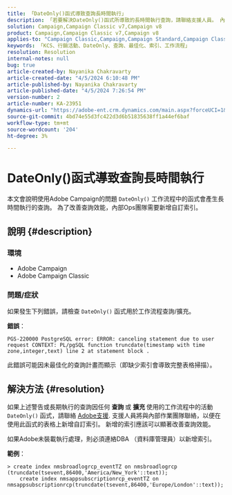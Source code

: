 ```yaml
---
title: 「DateOnly()函式導致查詢長時間執行」
description: 「若要解決DateOnly()函式所導致的長時間執行查詢，請聯絡支援人員。 內部作業團隊需要新增自訂索引。」
solution: Campaign,Campaign Classic v7,Campaign v8
product: Campaign,Campaign Classic v7,Campaign v8
applies-to: "Campaign Classic,Campaign,Campaign Standard,Campaign Classic v7,Campaign v8"
keywords: 「KCS、行銷活動、DateOnly、查詢、最佳化、索引、工作流程」
resolution: Resolution
internal-notes: null
bug: true
article-created-by: Nayanika Chakravarty
article-created-date: "4/5/2024 6:10:48 PM"
article-published-by: Nayanika Chakravarty
article-published-date: "4/5/2024 7:26:54 PM"
version-number: 2
article-number: KA-23951
dynamics-url: "https://adobe-ent.crm.dynamics.com/main.aspx?forceUCI=1&pagetype=entityrecord&etn=knowledgearticle&id=cd1ce2ce-77f3-ee11-904c-6045bd006704"
source-git-commit: 4bd74e55d3fc422d3d6b51835638ff1a44ef6baf
workflow-type: tm+mt
source-wordcount: '204'
ht-degree: 3%

---
```


# DateOnly()函式導致查詢長時間執行


本文會說明使用Adobe Campaign的問題 `DateOnly()` 工作流程中的函式會產生長時間執行的查詢。 為了改善查詢效能，內部Ops團隊需要新增自訂索引。

## 說明 {#description}


### 環境

- Adobe Campaign
- Adobe Campaign Classic


### 問題/症狀

如果發生下列錯誤，請檢查 `DateOnly()` 函式用於工作流程查詢/擴充。

<b>錯誤</b>：


```
PGS-220000 PostgreSQL error: ERROR: canceling statement due to user request CONTEXT: PL/pgSQL function truncdate(timestamp with time zone,integer,text) line 2 at statement block .
```


此錯誤可能因未最佳化的查詢計畫而顯示（即缺少索引會導致完整表格掃描）。


## 解決方法 {#resolution}


如果上述警告或長期執行的查詢因任何 <b>查詢 </b>或 <b>擴充 </b>使用的工作流程中的活動 `DateOnly()` 函式，請聯絡 [Adobe支援](https://experienceleague.adobe.com/en/docs/campaign-classic/using/getting-started/support#support). 支援人員將與內部作業團隊聯絡，以便在使用此函式的表格上新增自訂索引。 新增的索引應該可以顯著改善查詢效能。

如果Adobe未裝載執行處理，則必須連絡DBA （資料庫管理員）以新增索引。

<b>範例</b>：


```
> create index nmsbroadlogrcp_eventTZ on nmsbroadlogrcp (truncdate(tsevent,86400,'America/New_York'::text));
    create index nmsappsubscriptionrcp_eventTZ on nmsappsubscriptionrcp(truncdate(tsevent,86400,'Europe/London'::text));
```

